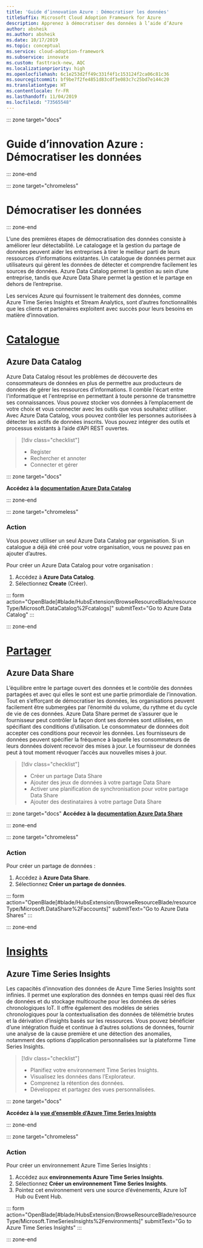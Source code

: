 ```yaml
---
title: 'Guide d’innovation Azure : Démocratiser les données'
titleSuffix: Microsoft Cloud Adoption Framework for Azure
description: Apprenez à démocratiser des données à l’aide d’Azure
author: absheik
ms.author: absheik
ms.date: 10/17/2019
ms.topic: conceptual
ms.service: cloud-adoption-framework
ms.subservice: innovate
ms.custom: fasttrack-new, AQC
ms.localizationpriority: high
ms.openlocfilehash: 6c1e253d2ff49c331f4f1c153124f2ca06c81c36
ms.sourcegitcommit: bf9be7f2fe4851d83cdf3e083c7c25bd7e144c20
ms.translationtype: HT
ms.contentlocale: fr-FR
ms.lasthandoff: 11/04/2019
ms.locfileid: "73565548"
---
```

::: zone target="docs"

# <a name="azure-innovation-guide-democratize-data"></a>Guide d’innovation Azure : Démocratiser les données

::: zone-end

::: zone target="chromeless"

# <a name="democratize-data"></a>Démocratiser les données

::: zone-end

L’une des premières étapes de démocratisation des données consiste à améliorer leur détectabilité. Le catalogage et la gestion du partage de données peuvent aider les entreprises à tirer le meilleur parti de leurs ressources d’informations existantes. Un catalogue de données permet aux utilisateurs qui gèrent les données de détecter et comprendre facilement les sources de données. Azure Data Catalog permet la gestion au sein d’une entreprise, tandis que Azure Data Share permet la gestion et le partage en dehors de l’entreprise.

Les services Azure qui fournissent le traitement des données, comme Azure Time Series Insights et Stream Analytics, sont d’autres fonctionnalités que les clients et partenaires exploitent avec succès pour leurs besoins en matière d’innovation.

# <a name="catalogtabcatalog"></a>[Catalogue](#tab/Catalog)

## <a name="azure-data-catalog"></a>Azure Data Catalog

Azure Data Catalog résout les problèmes de découverte des consommateurs de données en plus de permettre aux producteurs de données de gérer les ressources d’informations. Il comble l'écart entre l'informatique et l'entreprise en permettant à toute personne de transmettre ses connaissances. Vous pouvez stocker vos données à l’emplacement de votre choix et vous connecter avec les outils que vous souhaitez utiliser. Avec Azure Data Catalog, vous pouvez contrôler les personnes autorisées à détecter les actifs de données inscrits. Vous pouvez intégrer des outils et processus existants à l’aide d’API REST ouvertes.

> [!div class="checklist"]
>
> - Register
> - Rechercher et annoter
> - Connecter et gérer

::: zone target="docs"

**Accédez à la [documentation Azure Data Catalog](https://docs.microsoft.com/azure/data-catalog)**

::: zone-end

::: zone target="chromeless"

### <a name="action"></a>Action

Vous pouvez utiliser un seul Azure Data Catalog par organisation. Si un catalogue a déjà été créé pour votre organisation, vous ne pouvez pas en ajouter d’autres.

Pour créer un Azure Data Catalog pour votre organisation :

1. Accédez à **Azure Data Catalog**.
2. Sélectionnez **Create** (Créer).

<!-- markdownlint-disable DOCSMD001 -->

::: form action="OpenBlade[#blade/HubsExtension/BrowseResourceBlade/resourceType/Microsoft.DataCatalog%2Fcatalogs]" submitText="Go to Azure Data Catalog" :::

<!-- markdownlint-enable DOCSMD001 -->

::: zone-end

# <a name="sharetabshare"></a>[Partager](#tab/Share)

## <a name="azure-data-share"></a>Azure Data Share

L’équilibre entre le partage ouvert des données et le contrôle des données partagées et avec qui elles le sont est une partie primordiale de l’innovation. Tout en s’efforçant de démocratiser les données, les organisations peuvent facilement être submergées par l’énormité du volume, du rythme et du cycle de vie de ces données. Azure Data Share permet de s’assurer que le fournisseur peut contrôler la façon dont ses données sont utilisées, en spécifiant des conditions d’utilisation. Le consommateur de données doit accepter ces conditions pour recevoir les données. Les fournisseurs de données peuvent spécifier la fréquence à laquelle les consommateurs de leurs données doivent recevoir des mises à jour. Le fournisseur de données peut à tout moment révoquer l’accès aux nouvelles mises à jour.

> [!div class="checklist"]
>
> - Créer un partage Data Share
> - Ajouter des jeux de données à votre partage Data Share
> - Activer une planification de synchronisation pour votre partage Data Share
> - Ajouter des destinataires à votre partage Data Share

::: zone target="docs"
**Accédez à la [documentation Azure Data Share](https://docs.microsoft.com/azure/data-share)**

::: zone-end

::: zone target="chromeless"

<!-- markdownlint-disable MD024 -->

### <a name="action"></a>Action

Pour créer un partage de données :

1. Accédez à **Azure Data Share**.
2. Sélectionnez **Créer un partage de données**.

<!-- markdownlint-disable DOCSMD001 -->

::: form action="OpenBlade[#blade/HubsExtension/BrowseResourceBlade/resourceType/Microsoft.DataShare%2Faccounts]" submitText="Go to Azure Data Shares" :::

<!-- markdownlint-enable DOCSMD001 -->

::: zone-end

# <a name="insightstabinsights"></a>[Insights](#tab/Insights)

## <a name="azure-time-series-insights"></a>Azure Time Series Insights

Les capacités d’innovation des données de Azure Time Series Insights sont infinies. Il permet une exploration des données en temps quasi réel des flux de données et du stockage multicouche pour les données de séries chronologiques IoT. Il offre également des modèles de séries chronologiques pour la contextualisation des données de télémétrie brutes et la dérivation d’insights basés sur les ressources. Vous pouvez bénéficier d’une intégration fluide et continue à d’autres solutions de données, fournir une analyse de la cause première et une détection des anomalies, notamment des options d’application personnalisées sur la plateforme Time Series Insights.

> [!div class="checklist"]
>
> - Planifiez votre environnement Time Series Insights.
> - Visualisez les données dans l’Explorateur.
> - Comprenez la rétention des données.
> - Développez et partagez des vues personnalisées.

::: zone target="docs"

**Accédez à la [vue d’ensemble d’Azure Time Series Insights](https://docs.microsoft.com/azure/time-series-insights/time-series-insights-update-overview)**

::: zone-end

::: zone target="chromeless"

### <a name="action"></a>Action

Pour créer un environnement Azure Time Series Insights :

1. Accédez aux **environnements Azure Time Series Insights**.
2. Sélectionnez **Créer un environnement Time Series Insights**.
3. Pointez cet environnement vers une source d’événements, Azure IoT Hub ou Event Hub.

<!-- markdownlint-disable DOCSMD001 -->

::: form action="OpenBlade[#blade/HubsExtension/BrowseResourceBlade/resourceType/Microsoft.TimeSeriesInsights%2Fenvironments]" submitText="Go to Azure Time Series Insights" :::

<!-- markdownlint-enable DOCSMD001 -->

::: zone-end
